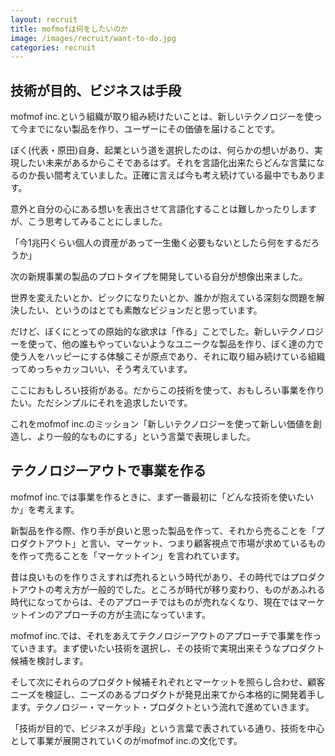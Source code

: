 ```yaml
---
layout: recruit
title: mofmofは何をしたいのか
image: /images/recruit/want-to-do.jpg
categories: recruit
---
```


## 技術が目的、ビジネスは手段

mofmof inc.という組織が取り組み続けたいことは、新しいテクノロジーを使って今までにない製品を作り、ユーザーにその価値を届けることです。

ぼく(代表・原田)自身、起業という道を選択したのは、何らかの想いがあり、実現したい未来があるからこそであるはず。それを言語化出来たらどんな言葉になるのか長い間考えていました。正確に言えば今も考え続けている最中でもあります。

意外と自分の心にある想いを表出させて言語化することは難しかったりしますが、こう思考してみることにしました。

「今1兆円くらい個人の資産があって一生働く必要もないとしたら何をするだろうか」

次の新規事業の製品のプロトタイプを開発している自分が想像出来ました。

世界を変えたいとか、ビックになりたいとか、誰かが抱えている深刻な問題を解決したい、というのはとても素敵なビジョンだと思っています。

だけど、ぼくにとっての原始的な欲求は「作る」ことでした。新しいテクノロジーを使って、他の誰もやっていないようなユニークな製品を作り、ぼく達の力で使う人をハッピーにする体験こそが原点であり、それに取り組み続けている組織ってめっちゃカッコいい、そう考えています。

ここにおもしろい技術がある。だからこの技術を使って、おもしろい事業を作りたい。ただシンプルにそれを追求したいです。

これをmofmof inc.のミッション「新しいテクノロジーを使って新しい価値を創造し、より一般的なものにする」という言葉で表現しました。

## テクノロジーアウトで事業を作る

mofmof inc.では事業を作るときに、まず一番最初に「どんな技術を使いたいか」を考えます。

新製品を作る際、作り手が良いと思った製品を作って、それから売ることを「プロダクトアウト」と言い、マーケット、つまり顧客視点で市場が求めているものを作って売ることを「マーケットイン」を言われています。

昔は良いものを作りさえすれば売れるという時代があり、その時代ではプロダクトアウトの考え方が一般的でした。ところが時代が移り変わり、ものがあふれる時代になってからは、そのアプローチではものが売れなくなり、現在ではマーケットインのアプローチの方が主流になっています。

mofmof inc.では、それをあえてテクノロジーアウトのアプローチで事業を作っていきます。まず使いたい技術を選択し、その技術で実現出来そうなプロダクト候補を検討します。

そして次にそれらのプロダクト候補それぞれとマーケットを照らし合わせ、顧客ニーズを検証し、ニーズのあるプロダクトが発見出来てから本格的に開発着手します。テクノロジー・マーケット・プロダクトという流れで進めていきます。

「技術が目的で、ビジネスが手段」という言葉で表されている通り、技術を中心として事業が展開されていくのがmofmof inc.の文化です。
